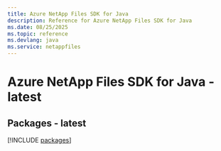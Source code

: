 ```yaml
---
title: Azure NetApp Files SDK for Java
description: Reference for Azure NetApp Files SDK for Java
ms.date: 08/25/2025
ms.topic: reference
ms.devlang: java
ms.service: netappfiles
---
```

# Azure NetApp Files SDK for Java - latest
## Packages - latest
[!INCLUDE [packages](netapp-files-index.md)]